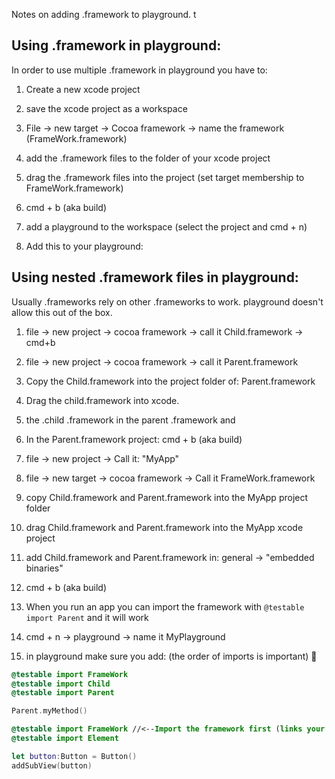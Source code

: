 Notes on adding .framework to playground. t <!--more--> 

## Using .framework in playground:

In order to use multiple .framework in playground you have to: 

1. Create a new xcode project

2. save the xcode project as a workspace

3. File -> new target -> Cocoa framework -> name the framework (FrameWork.framework)

4. add the .framework files to the folder of your xcode project

5. drag the .framework files into the project (set target membership to FrameWork.framework)

6. cmd + b (aka build)

7. add a playground to the workspace (select the project and cmd + n)

8. Add this to your playground: 


## Using nested .framework files in playground:

Usually .frameworks rely on other .frameworks to work. playground doesn't allow this out of the box.

1. file -> new project -> cocoa framework -> call it Child.framework -> cmd+b

2. file -> new project -> cocoa framework -> call it Parent.framework 

3. Copy the Child.framework into the project folder of: Parent.framework 

4. Drag the child.framework into xcode. 

5. the .child .framework in the parent .framework and 

6. In the Parent.framework project: cmd + b (aka build)

7. file -> new project -> Call it: "MyApp"

8. file -> new target -> cocoa framework -> Call it FrameWork.framework   

9. copy Child.framework and Parent.framework into the MyApp project folder

10. drag Child.framework and Parent.framework into the MyApp xcode project

11. add Child.framework and Parent.framework in: general -> "embedded binaries" 

12. cmd + b (aka build)

13. When you run an app you can import the framework with ``@testable import Parent`` and it will work 

14. cmd + n -> playground -> name it MyPlayground

15. in playground make sure you add: (the order of imports is important) 🔑

```swift
@testable import FrameWork
@testable import Child
@testable import Parent

Parent.myMethod()
```


```swift
@testable import FrameWork //<--Import the framework first (links your external .framework files)
@testable import Element

let button:Button = Button()
addSubView(button)
```

